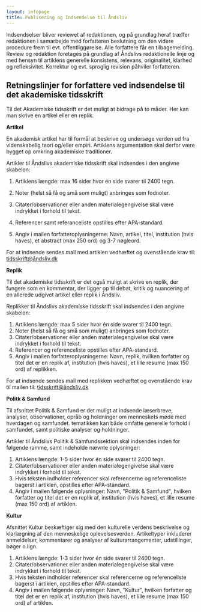 ```yaml
---
layout: infopage
title: Publicering og Indsendelse til Åndsliv
---
```


Indsendselser bliver reviewet af  redaktionen, og på grundlag heraf træffer redaktionen i samarbejde med forfatteren beslutning om den videre procedure frem til evt. offentliggørelse. Alle forfattere får en tilbagemelding. Review og redaktion foretages på grundlag af Åndslivs redaktionelle linje og med hensyn til artiklens generelle konsistens, relevans, originalitet, klarhed og refleksivitet.
Korrektur og evt. sproglig revision påhviler forfatteren.

## Retningslinjer for forfattere ved indsendelse til det akademiske tidsskrift

Til det Akademiske tidsskrift er det muligt at bidrage på to måder. Her kan man skrive en artikel eller en replik. 

**Artikel**

En akademisk artikel har til formål at beskrive og undersøge verden ud fra videnskabelig teori og/eller empiri. Artiklens argumentation skal derfor være bygget op omkring akademiske traditioner. 

Artikler til Åndslivs akademiske tidsskrift skal indsendes i den angivne skabelon: 

1.  Artiklens længde: max 16 sider hvor én side svarer til 2400 tegn. 
2. Noter (helst så få og små som muligt) anbringes som fodnoter.
3. Citater/observationer eller anden materialegengivelse skal være indrykket i forhold til tekst.
4. Referencer samt referanceliste opstilles efter APA-standard.

5. Angiv i mailen forfatteroplysningerne: Navn, artikel,  titel, institution (hvis haves),  et abstract (max 250 ord) og  3-7 nøgleord. 

For at indsende sendes mail med artiklen vedhæftet og ovenstående krav til: [tidsskrift@åndsliv.dk](mailto:tidsskrift@åndsliv.dk)

**Replik**

Til det akademiske tidsskrift er det også muligt at skrive en replik, der fungere som en kommentar, der ligger op til debat, kritik og nuancering af en allerede udgivet artikel eller replik i Åndsliv.

Replikker  til Åndslivs akademiske tidsskrift skal indsendes i den angivne skabelon:

1. Artiklens længde: max 5 sider hvor én side svarer til 2400 tegn. 
2. Noter (helst så få og små som muligt) anbringes som fodnoter.
3. Citater/observationer eller anden materialegengivelse skal være indrykket i forhold til tekst.
4. Referencer og referenceliste opstilles efter APA-standard.
5. Angiv i mailen forfatteroplysningerne: Navn, replik, hvilken forfatter og titel det er en replik af, institution (hvis haves), et lille resume (max 150 ord) af replikken.  

For at indsende sendes mail med replikken vedhæftet og ovenstående krav til mailen til: [tidsskrift@åndsliv.dk](mailto:tidsskrift@åndsliv.dk)


**Politk & Samfund**

Til afsnittet Politik & Samfund er det muligt at indsende læserbreve, analyser, observationer, opråb og holdninger om menneskets møde med hverdagen og samfundet. tematikken kan både omfatte generelle forhold i samfundet, samt politiske analyser og holdninger.

Artikler til Åndslivs Politik & Samfundssektion skal indsendes inden for følgende ramme, samt indeholde nævnte oplysninger:

1. Artiklens længde: 1-5 sider hvor én side svarer til 2400 tegn. 
2. Citater/observationer eller anden materialegengivelse skal være indrykket i forhold til tekst.
3. Hvis teksten indholder referencer skal referencerne og  referenceliste bagerst i artiklen, opstilles efter APA-standard.
4. Angiv i mailen følgende oplysninger: Navn, "Politik & Samfund", hvilken forfatter og titel det er en replik af, institution (hvis haves), et lille resume (max 150 ord) af artiklen.  


**Kultur**

Afsnittet Kultur beskæftiger sig med den kulturelle verdens beskrivelse og klarlægning af den menneskelige oplevelsesverden. Artikeltyper inkluderer anmeldelser, kommentarer og analyser af kulturarrangementer, udstillinger, bøger o.lign.

1. Artiklens længde: 1-3 sider hvor én side svarer til 2400 tegn. 
2. Citater/observationer eller anden materialegengivelse skal være indrykket i forhold til tekst.
3. Hvis teksten indholder referencer skal referencerne og  referenceliste bagerst i artiklen, opstilles efter APA-standard.
4. Angiv i mailen følgende oplysninger: Navn, "Kultur", hvilken forfatter og titel det er en replik af, institution (hvis haves), et lille resume (max 150 ord) af artiklen.  
